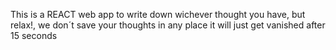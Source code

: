 This is a REACT web app to write down wichever thought you have, but relax!, we don´t save your thoughts in any place it will just get vanished after 15 seconds
